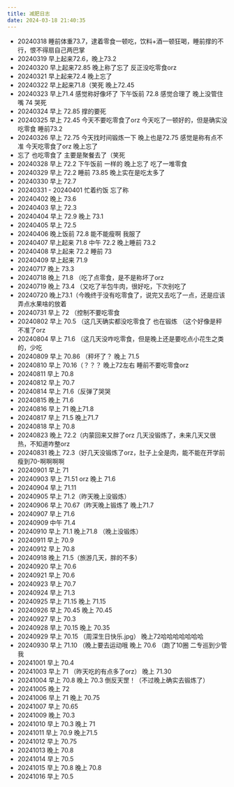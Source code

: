 ```yaml
---
title: 减肥日志
date: 2024-03-18 21:40:35
---
```


* 20240318 睡前体重73.7，逮着零食一顿吃，饮料+酒一顿狂喝，睡前撑的不行，恨不得扇自己两巴掌
* 20240319 早上起来72.6，晚上73.2
* 20240320 早上起来72.85 晚上称了忘了 反正没吃零食orz
* 20240321 早上起来72.4 晚上忘了
* 20240322 早上起来71.8（笑死 晚上72.45 
* 20240323 早上71.4 感觉称好像坏了 下午饭前 72.8 感觉合理了 晚上没管住嘴 74 哭死
* 20240324 早上 72.85 撑的要死
* 20240325 早上 72.45 今天不要吃零食了orz 今天吃了一顿好的，但是确实没吃零食 睡前73.2
* 20240326 早上 72.75 今天找时间锻炼一下 晚上也是72.75 感觉是称有点不准 今天吃零食了orz 晚上忘了
* 忘了 也吃零食了 主要是聚餐去了（笑死
* 20240328 早上 72.2 下午饭前 一样的 晚上忘了 吃了一堆零食
* 20240329 早上 72.2 睡前 73.85 晚上实在是吃太多了
* 20240330 早上 72.7
* 20240331 - 20240401 忙着约饭 忘了称
* 20240402 晚上 73.6
* 20240403 早上 72.3
* 20240404 早上 72.9 晚上 73.1
* 20240405 早上 72.5 
* 20240406 晚上饭前 72.8 能不能瘦啊 我服了
* 20240407 早上起来 71.8 中午 72.2 晚上睡前 73.2
* 20240408 早上起来 72.2 睡前 73
* 20240409 早上起来 71.9
* 20240717 晚上 73.3
* 20240718 晚上 71.8 （吃了点零食，是不是称坏了orz 
* 20240719 晚上 73.4 （又吃了半包牛肉，很好吃，下次别吃了
* 20240720 晚上73.1（今晚终于没有吃零食了，说完又去吃了一点，还是应该弄点水果啥的放着
* 20240731 早上 72 （控制不要吃零食
* 20240802 早上 70.5 （这几天确实都没吃零食了 也在锻炼 （这个好像是秤不准了orz
* 20240804 早上 71.6 （这几天没咋吃零食，但是晚上还是要吃点小花生之类的，少吃
* 20240809 早上 70.86 （秤坏了？ 晚上 71.5
* 20240810 早上 70.16（？？？ 晚上72左右 睡前不要吃零食orz
* 20240811 早上 70.8
* 20240812 早上 70.7
* 20240814 早上 71.6（反弹了哭哭
* 20240815 晚上 71.6 
* 20240816 早上 71 晚上71.8
* 20240817 早上 71.5 晚上71.7
* 20240818 早上 70.8
* 20240823 晚上 72.2（内蒙回来又胖了orz 几天没锻炼了，未来几天又很热，不知道咋整orz
* 20240831 晚上 72.3（好几天没锻炼了orz，肚子上全是肉，能不能在开学前瘦到70-啊啊啊啊
* 20240901 早上 71
* 20240903 早上 71.51 orz 晚上 71.6
* 20240904 早上 71.11
* 20240905 早上 71.2（昨天晚上没锻炼）
* 20240906 早上 70.67（昨天晚上锻炼了 晚上71.7
* 20240907 早上 71.6
* 20240909 中午 71.4
* 20240910 早上 71.1 晚上71.8 （晚上没锻炼）
* 20240911 早上 70.9 
* 20240912 早上 70.8
* 20240918 晚上 71.5（旅游几天，胖的不多）
* 20240920 早上 70.6
* 20240921 早上 70.6
* 20240923 早上 70.7
* 20240924 早上 71.3
* 20240925 早上 71.15 晚上 71.15
* 20240926 早上 70.45 晚上 70.45
* 20240927 早上 70.3
* 20240928 早上 70.15 晚上 70.35
* 20240929 早上 70.15 （周深生日快乐.jpg） 晚上72哈哈哈哈哈哈哈
* 20240930 早上 71.10 （晚上要去运动哦 晚上 70.6 （跑了10圈 二专巡到少管我
* 20241001 早上 70.4
* 20241003 早上 71 （昨天吃的有点多了orz） 晚上 71.30
* 20241004 早上 70.8 晚上 70.3 倒反天罡！（不过晚上确实去锻炼了）
* 20241005 晚上 72
* 20241006 早上 71 晚上 70.75
* 20241007 早上 70.65 
* 20241009 晚上 70.3
* 20241010 早上 70.3 晚上 71
* 20241011 早上 70.9 晚上71.5
* 20241012 早上 70.75
* 20241013 晚上 70.8
* 20241014 早上 70.5 
* 20241015 早上 70.8 晚上 70.8
* 20241016 早上 70.5